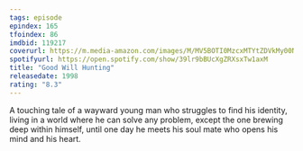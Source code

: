 ```yaml
---
tags: episode
epindex: 165
tfoindex: 86
imdbid: 119217
coverurl: https://m.media-amazon.com/images/M/MV5BOTI0MzcxMTYtZDVkMy00NjY1LTgyMTYtZmUxN2M3NmQ2NWJhXkEyXkFqcGdeQXVyMTQxNzMzNDI@._V1_SX202_CR0,0,202,300_.jpg
spotifyurl: https://open.spotify.com/show/39lr9bBUcXgZRXsxTw1axM
title: "Good Will Hunting"
releasedate: 1998
rating: "8.3"
---
```


A touching tale of a wayward young man who struggles to find his identity, living in a world where he can solve any problem, except the one brewing deep within himself, until one day he meets his soul mate who opens his mind and his heart.